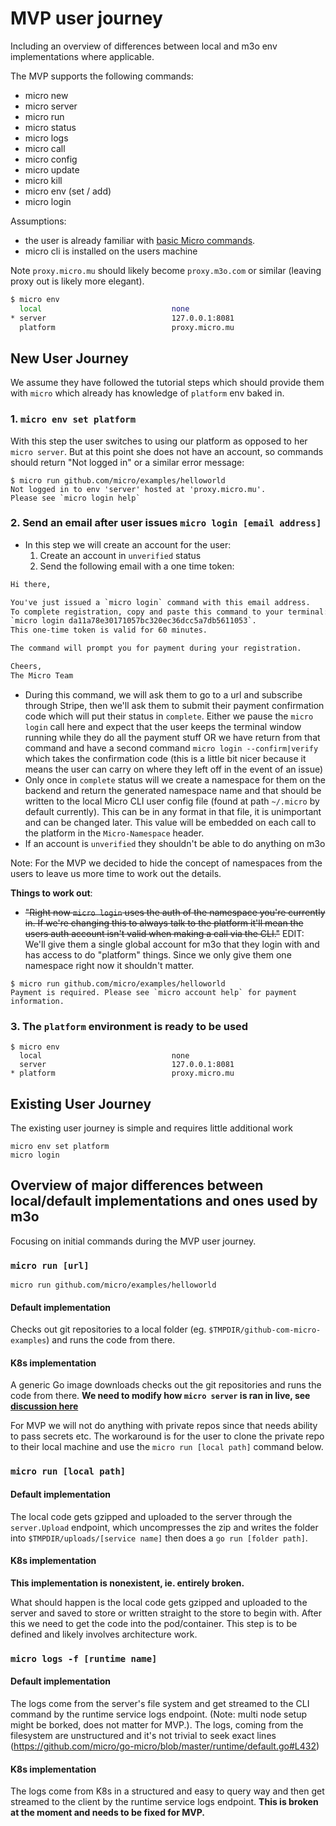 # MVP user journey
Including an overview of differences between local and m3o env implementations where applicable.

The MVP supports the following commands:

- micro new
- micro server
- micro run <local or public github>
- micro status
- micro logs 
- micro call
- micro config
- micro update
- micro kill 
- micro env (set / add)
- micro login


Assumptions:
- the user is already familiar with [basic Micro commands](https://dev.m3o.com/getting-started).
- micro cli is installed on the users machine

Note `proxy.micro.mu` should likely become `proxy.m3o.com` or similar (leaving proxy out is likely more elegant).

```sh
$ micro env
  local                             none
* server                            127.0.0.1:8081
  platform                          proxy.micro.mu
```

## New User Journey

We assume they have followed the tutorial steps which should provide them with `micro` which already has knowledge of `platform` env baked in.

### 1. `micro env set platform`

With this step the user switches to using our platform as opposed to her `micro server`. But at this point she does not have an account, so  commands should return "Not logged in" or a similar error message:
```
$ micro run github.com/micro/examples/helloworld
Not logged in to env 'server' hosted at 'proxy.micro.mu'.
Please see `micro login help`
```

### 2. Send an email after user issues `micro login [email address]`

- In this step we will create an account for the user:
  1. Create an account in `unverified` status
  1. Send the following email with a one time token:
```txt
Hi there,

You've just issued a `micro login` command with this email address.
To complete registration, copy and paste this command to your terminal: 
`micro login da11a78e30171057bc320ec36dcc5a7db5611053`.
This one-time token is valid for 60 minutes.

The command will prompt you for payment during your registration.

Cheers,
The Micro Team
```
- During this command, we will ask them to go to a url and subscribe through Stripe, then we'll ask them to submit their payment confirmation code which will put their status in `complete`. Either we pause the `micro login` call here and expect that the user keeps the terminal window running while they do all the payment stuff OR we have return from that command and have a second command `micro login --confirm|verify` which takes the confirmation code (this is a little bit nicer because it means the user can carry on where they left off in the event of an issue) 
- Only once in `complete` status will we create a namespace for them on the backend and return the generated namespace name and that should be written to the local Micro CLI user config file (found at path `~/.micro` by default currently). This can be in any format in that file, it is unimportant and can be changed later. This value will be embedded on each call to the platform in the `Micro-Namespace` header.
- If an account is `unverified` they shouldn't be able to do anything on m3o

Note: For the MVP we decided to hide the concept of namespaces from the users to leave us more time to work out the details.

**Things to work out**:
- ~~"Right now `micro login` uses the auth of the namespace you're currently in. If we're changing this to always talk to the platform it'll mean the users auth account isn't valid when making a call via the CLI."~~ EDIT: We'll give them a single global account for m3o that they login with and has access to do "platform" things. Since we only give them one namespace right now it shouldn't matter.

```
$ micro run github.com/micro/examples/helloworld
Payment is required. Please see `micro account help` for payment information. 
```

### 3. The `platform` environment is ready to be used

```
$ micro env
  local                             none
  server                            127.0.0.1:8081
* platform                          proxy.micro.mu
```

## Existing User Journey
The existing user journey is simple and requires little additional work
```
micro env set platform
micro login
```

## Overview of major differences between local/default implementations and ones used by m3o

Focusing on initial commands during the MVP user journey.

### `micro run [url]`

```
micro run github.com/micro/examples/helloworld
```

#### Default implementation

Checks out git repositories to a local folder (eg. `$TMPDIR/github-com-micro-examples`) and runs the code from there.

#### K8s implementation

A generic Go image downloads checks out the git repositories and runs the code from there. **We need to modify how `micro server` is ran in live, see [discussion here](https://github.com/micro/development/pull/221)**

For MVP we will not do anything with private repos since that needs ability to pass secrets etc. The workaround is for the user to clone the private repo to their local machine and use the `micro run [local path]` command below.

### `micro run [local path]`

#### Default implementation

The local code gets gzipped and uploaded to the server through the `server.Upload` endpoint, which uncompresses the zip and writes the folder into `$TMPDIR/uploads/[service name]` then does a `go run [folder path]`.

#### K8s implementation

**This implementation is nonexistent, ie. entirely broken.**

What should happen is the local code gets gzipped and uploaded to the server and saved to store or written straight to the store to begin with. After this we need to get the code into the pod/container. This step is to be defined and likely involves architecture work.

### `micro logs -f [runtime name]`

#### Default implementation

The logs come from the server's file system and get streamed to the CLI command by the runtime service logs endpoint. (Note: multi node setup might be borked, does not matter for MVP.). The logs, coming from the filesystem are unstructured and it's not trivial to seek exact lines (https://github.com/micro/go-micro/blob/master/runtime/default.go#L432)

#### K8s implementation

The logs come from K8s in a structured and easy to query way and then get streamed to the client by the runtime service logs endpoint. **This is broken at the moment and needs to be fixed for MVP.**
